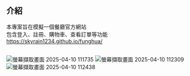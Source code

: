 ## 介紹
本專案旨在模擬一個餐廳官方網站
</br>
包含登入、註冊、購物車、查看訂單等功能
<br>
https://skyrain1234.github.io/funghua/

## 
![螢幕擷取畫面 2025-04-10 111735](https://github.com/user-attachments/assets/897c1c33-9c1e-454e-92f8-9073fafcbebf)
![螢幕擷取畫面 2025-04-10 112309](https://github.com/user-attachments/assets/62917925-45b3-45e0-bf08-819d2c7cb7de)
![螢幕擷取畫面 2025-04-10 112438](https://github.com/user-attachments/assets/6dfd0ae5-1df4-49df-acd6-585a0bd71a70)

